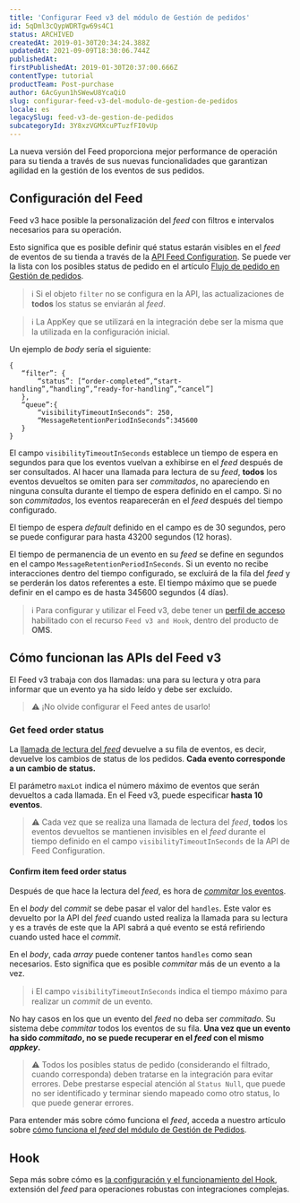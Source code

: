 ```yaml
---
title: 'Configurar Feed v3 del módulo de Gestión de pedidos'
id: 5qDml3cQypWDRTgw69s4C1
status: ARCHIVED
createdAt: 2019-01-30T20:34:24.388Z
updatedAt: 2021-09-09T18:30:06.744Z
publishedAt: 
firstPublishedAt: 2019-01-30T20:37:00.666Z
contentType: tutorial
productTeam: Post-purchase
author: 6AcGyun1hSWewU8YcaQiO
slug: configurar-feed-v3-del-modulo-de-gestion-de-pedidos
locale: es
legacySlug: feed-v3-de-gestion-de-pedidos
subcategoryId: 3Y8xzVGMXcuPTuzfFI0vUp
---
```


La nueva versión del Feed proporciona mejor performance de operación para su tienda a través de sus nuevas funcionalidades que garantizan agilidad en la gestión de los eventos de sus pedidos. 

## Configuración del Feed

Feed v3 hace posible la personalización del _feed_ con filtros e intervalos necesarios para su operación.

Esto significa que es posible definir qué status estarán visibles en el _feed_ de eventos de su tienda a través de la [API Feed Configuration](https://developers.vtex.com/reference/feed-v3#feedconfiguration). Se puede ver la lista con los posibles status de pedido en el artículo [Flujo de pedido en Gestión de pedidos](https://help.vtex.com/es/tutorial/fluxo-de-pedido/#entiendo-los-estados).

>ℹ️ Si el objeto `filter` no se configura en la API, las actualizaciones de **todos** los status se enviarán al <i>feed</i>.

>ℹ️ La AppKey que se utilizará en la integración debe ser la misma que la utilizada en la configuración inicial.

Un ejemplo de _body_ sería el siguiente:

```
{
   “filter”: {
       “status”: [“order-completed”,“start-handling”,“handling”,“ready-for-handling”,“cancel”]
   },
   “queue”:{
       “visibilityTimeoutInSeconds”: 250,
       “MessageRetentionPeriodInSeconds”:345600
   }
}

```

El campo `visibilityTimeoutInSeconds` establece un tiempo de espera en segundos para que los eventos vuelvan a exhibirse en el _feed_ después de ser consultados. Al hacer una llamada para lectura de su _feed_, __todos__ los eventos devueltos se omiten para ser _commitados_, no apareciendo en ninguna consulta durante el tiempo de espera definido en el campo. Si no son _commitados_, los eventos reaparecerán en el _feed_ después del tiempo configurado.

El tiempo de espera _default_ definido en el campo es de 30 segundos, pero se puede configurar para hasta 43200 segundos (12 horas).

El tiempo de permanencia de un evento en su _feed_ se define en segundos en el campo `MessageRetentionPeriodInSeconds`. Si un evento no recibe interacciones dentro del tiempo configurado, se excluirá de la fila del _feed_ y se perderán los datos referentes a este. El tiempo máximo que se puede definir en el campo es de hasta 345600 segundos (4 días). 

>ℹ️ Para configurar y utilizar el Feed v3, debe tener un [perfil de acceso](https://help.vtex.com/es/tutorial/perfis-de-acesso--7HKK5Uau2H6wxE1rH5oRbc?locale=es) habilitado con el recurso `Feed v3 and Hook`, dentro del producto de **OMS**.

## Cómo funcionan las APIs del Feed v3

El Feed v3 trabaja con dos llamadas: una para su lectura y otra para informar que un evento ya ha sido leído y debe ser excluido.

>⚠️ ¡No olvide configurar el Feed antes de usarlo!

### Get feed order status

La [llamada de lectura del _feed_](https://developers.vtex.com/reference/feed-v3#getfeedorderstatus1) devuelve a su fila de eventos, es decir, devuelve los cambios de status de los pedidos. __Cada evento corresponde a un cambio de status.__

El parámetro `maxLot` indica el número máximo de eventos que serán devueltos a cada llamada. En el Feed v3, puede especificar __hasta 10 eventos__. 

>⚠️ Cada vez que se realiza una llamada de lectura del _feed_, **todos** los eventos devueltos se mantienen invisibles en el _feed_ durante el tiempo definido en el campo `visibilityTimeoutInSeconds` de la API de Feed Configuration. 

#### Confirm item feed order status

Después de que hace la lectura del _feed_, es hora de [_commitar_ los eventos](https://developers.vtex.com/reference/feed-v3#commititemfeedorderstatus).

En el _body_ del _commit_ se debe pasar el valor del `handles`. Este valor es devuelto por la API del _feed_ cuando usted realiza la llamada para su lectura y es a través de este que la API sabrá a qué evento se está refiriendo cuando usted hace el _commit_. 

En el _body_, cada _array_ puede contener tantos `handles` como sean necesarios. Esto significa que es posible _commitar_ más de un evento a la vez.

>ℹ️ El campo `visibilityTimeoutInSeconds` indica el tiempo máximo para realizar un <i>commit</i> de un evento. 

No hay casos en los que un evento del _feed_ no deba ser _commitado_. Su sistema debe _commitar_ todos los eventos de su fila. __Una vez que un evento ha sido _commitado_, no se puede recuperar en el _feed_ con el mismo _appkey_.__

>⚠️ Todos los posibles status de pedido (considerando el filtrado, cuando corresponda) deben tratarse en la integración para evitar errores. Debe prestarse especial atención al `Status Null`, que puede no ser identificado y terminar siendo mapeado como otro status, lo que puede generar errores. 

Para entender más sobre cómo funciona el _feed_, acceda a nuestro artículo sobre [cómo funciona el _feed_ del módulo de Gestión de Pedidos](https://help.vtex.com/es/tutorial/como-funciona-el-feed-v3-del-modulo-de-gestion-de-pedidos--5SzSKee2f666YCoWkm0eQC).

## Hook

Sepa más sobre cómo es [la configuración y el funcionamiento del Hook](https://help.vtex.com/es/tutorial/configurar-hook-del-feed-v3--6JkYQpIlU8ptysUiGIp4Px), extensión del _feed_ para operaciones robustas con integraciones complejas.

